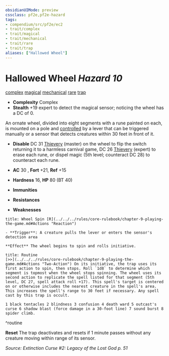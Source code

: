 ```yaml
---
obsidianUIMode: preview
cssclass: pf2e,pf2e-hazard
tags:
- compendium/src/pf2e/ec2
- trait/complex
- trait/magical
- trait/mechanical
- trait/rare
- trait/trap
aliases: ["Hallowed Wheel"]
---
```

# Hallowed Wheel *Hazard 10*  
[complex](../../../Rules/traits/complex.md)  [magical](../../../Rules/traits/magical.md)  [mechanical](../../../Rules/traits/mechanical.md)  [rare](../../../Rules/traits/rare.md)  [trap](../../../Rules/traits/trap.md)  

- **Complexity** Complex
- **Stealth** +19 expert to detect the magical sensor; noticing the wheel has a DC of 0.  

An ornate wheel, divided into eight segments with a rune painted on each, is mounted on a pole and [controlled](../../../Rules/conditions.md#Controlled) by a lever that can be triggered manually or a sensor that detects creatures within 30 feet in front of it.

- **Disable** DC 31 [Thievery](../../skills.md#Thievery) (master) on the wheel to flip the switch returning it to a harmless carnival game, DC 26 [Thievery](../../skills.md#Thievery) (expert) to erase each rune, or dispel magic (5th level; counteract DC 28) to counteract each rune.  

- **AC** 30 , **Fort** +21, **Ref** +15
- **Hardness** 16, **HP** 80 (BT 40)
- **Immunities** 
- **Resistances** 
- **Weaknesses** 
     
```ad-embed-ability
title: Wheel Spin [R](../../../rules/core-rulebook/chapter-9-playing-the-game.md#Actions "Reaction")

- **Trigger**: A creature pulls the lever or enters the sensor's detection area

**Effect** The wheel begins to spin and rolls initiative.
```

```ad-pf2-summary
title: Routine
[>>](../../../rules/core-rulebook/chapter-9-playing-the-game.md#Actions "Two-Action") On its initiative, the trap uses its first action to spin, then stops. Roll `1d8` to determine which segment is topmost when the wheel stops spinning. The wheel uses its second action to replicate the spell listed for that segment (5th level, DC 27, spell attack roll +17). This spell's target is centered on or otherwise includes the nearest creature in the spell's area. This increases the spell's range to 30 feet if necessary. Any spell cast by this trap is occult.

1 black tentacles 2 blindness 3 confusion 4 death ward 5 outcast's curse 6 shadow blast (force damage in a 30-foot line) 7 sound burst 8 spider climb.
```
^routine

**Reset** The trap deactivates and resets if 1 minute passes without any creature moving within range of its sensor.  

*Source: Extinction Curse #2: Legacy of the Lost God p. 51*
